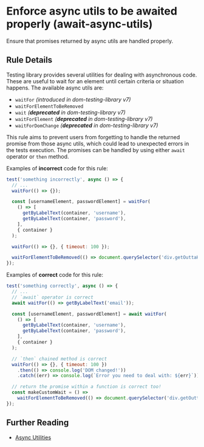 # Enforce async utils to be awaited properly (await-async-utils)

Ensure that promises returned by async utils are handled properly.

## Rule Details

Testing library provides several utilities for dealing with asynchronous code. These are useful to wait for an element until certain criteria or situation happens. The available async utils are:

- `waitFor` _(introduced in dom-testing-library v7)_
- `waitForElementToBeRemoved`
- `wait` _(**deprecated** in dom-testing-library v7)_
- `waitForElement` _(**deprecated** in dom-testing-library v7)_
- `waitForDomChange` _(**deprecated** in dom-testing-library v7)_

This rule aims to prevent users from forgetting to handle the returned promise from those async utils, which could lead to unexpected errors in the tests execution. The promises can be handled by using either `await` operator or `then` method.

Examples of **incorrect** code for this rule:

```js
test('something incorrectly', async () => {
  // ...
  waitFor(() => {});

  const [usernameElement, passwordElement] = waitFor(
    () => [
      getByLabelText(container, 'username'),
      getByLabelText(container, 'password'),
    ],
    { container }
  );

  waitFor(() => {}, { timeout: 100 });

  waitForElementToBeRemoved(() => document.querySelector('div.getOuttaHere'));
});
```

Examples of **correct** code for this rule:

```js
test('something correctly', async () => {
  // ...
  // `await` operator is correct
  await waitFor(() => getByLabelText('email'));

  const [usernameElement, passwordElement] = await waitFor(
    () => [
      getByLabelText(container, 'username'),
      getByLabelText(container, 'password'),
    ],
    { container }
  );

  // `then` chained method is correct
  waitFor(() => {}, { timeout: 100 })
    .then(() => console.log('DOM changed!'))
    .catch((err) => console.log(`Error you need to deal with: ${err}`));

  // return the promise within a function is correct too!
  const makeCustomWait = () =>
    waitForElementToBeRemoved(() => document.querySelector('div.getOuttaHere'));
});
```

## Further Reading

- [Async Utilities](https://testing-library.com/docs/dom-testing-library/api-async)

